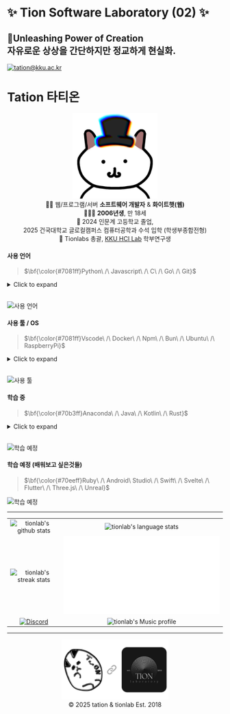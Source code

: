 # ✨ Tion Software Laboratory (02) ✨

## 🔮Unleashing Power of Creation <br/> 자유로운 상상을 간단하지만 정교하게 현실화.

[![tation@kku.ac.kr](https://img.shields.io/static/v1?label=tation@kku.ac.kr&message=%20&color=blue&logo=gmail&style=flat-square&logoColor=white)](mailto:tation@kku.ac.kr)

# Tation 타티온

<p align="center">
  <img src="assets/tation_main.png" width="200" /><br/>
  👨‍💻 웹/프로그램/서버 <strong>소프트웨어 개발자</strong>  & <strong>화이트햇(웹)</strong><br/>
  👨🏻‍🎓 <strong>2006년생</strong>, 만 18세<br/>
  🏫 2024 인문계 고등학교 졸업,<br/>2025 건국대학교 글로컬캠퍼스 컴퓨터공학과 수석 입학 (학생부종합전형)<br/>
  🧪 Tionlabs 총괄, <a href="https://hci.kku.ac.kr/" target="_blank">KKU HCI Lab</a>
학부연구생
</p>

#### 사용 언어

> $\bf{\color{#7081ff}Python\ /\ Javascript\ /\ C\ /\ Go\ /\ Git}$

<details>
  <summary>Click to expand</summary>
    <h3>Python</h3>
    Flask, Selenium, OpenCV, MediaPipe, Tkinter, PyQt, Tensorflow, Pandas, Scikit-learn, Pillow, Pygame, Ursina, MoviePy, SpeechRecognition, gTTS, Requests, tqdm, Dotenv, PyInstaller, Nukita and more.
    <hr/>
    <h3>Javascript (Typescript)</h3>
    Node.js, React.js, ReactNative, Expo, Next.js, Tailwind CSS, MongoDB(mongoose), Firebase, Express.js, Discord.js(v13~14), Electron, Chart.js, Canvas.js, Axios, Dotenv and more.
    <hr/>
    <h3>HTML, CSS, C, Arduino(C++), GO, Git, Markdown, RegEx and more.</h3>
    <hr/>
</details>
<br/>

![사용 언어](https://skillicons.dev/icons?i=py,flask,selenium,opencv,qt,tensorflow,js,ts,nodejs,react,nextjs,tailwind,mongodb,firebase,express,discordjs,html,css,electron,c,arduino,go,git,md,regex&perline=6)

#### 사용 툴 / OS

> $\bf{\color{#7081ff}Vscode\ /\ Docker\ /\ Npm\ /\ Bun\ /\ Ubuntu\ /\ RaspberryPi}$

<details>
  <summary>Click to expand</summary>
    <h3>VSCode, Docker, Github, PyPI(pip), Anaconda, Npm, Bun</h3><hr/><h3>Bash, PowerShell</h3><hr/><h3>Ubuntu, RaspberryPi, Window 11</h3><hr/><h3>Heroku(BuildPack/Hosting), Netlify, Replit, Vercel, DigtalOcean, PuTTY</h3>
    <hr/><h3>Blender, AfterEffect, PhotoShop, Notion and more.</h3><hr/>
</details>
<br/>

![사용 툴](https://skillicons.dev/icons?i=vscode,docker,github,anaconda,npm,bun,bash,powershell,ubuntu,kali,raspberrypi,windows,heroku,netlify,replit,vercel,blender,ae,ps,notion&perline=7)

#### 학습 중

> $\bf{\color{#70b3ff}Anaconda\ /\ Java\ /\ Kotlin\ /\ Rust}$

<details>
  <summary>Click to expand</summary>
    <h3>Anaconda, Java, SpringBoot, Kotlin, C++, Rust and more.</h3><hr/>
</details>
<br/>

![학습 예정](https://skillicons.dev/icons?i=anaconda,java,spring,kotlin,rust)

#### 학습 예정 (배워보고 싶은것들)

> $\bf{\color{#70eeff}Ruby\ /\ Android\ Studio\ /\ Swift\ /\ Svelte\ /\ Flutter\ /\ Three.js\ /\ Unreal}$

![학습 예정](https://skillicons.dev/icons?i=ruby,androidstudio,swift,svelte,flutter,threejs,unreal)

<hr/>
<table align="center">
  <tr>
    <td align="center">
      <img src="https://tion-stats.vercel.app/api?locale=kr" alt="tionlab's github stats">
    </td>
    <td align="center">
      <img src="https://tion-stats.vercel.app/api/top-langs/?locale=kr" alt="tionlab's language stats">
    </td>
  </tr>
  <tr>
    <td align="center">
      <img src="https://tion-streak.vercel.app/?theme=github-dark-blue&hide_border=true&locale=ko&mode=weekly" alt="tionlab's streak stats">
    </td>
    <td align="center">
      <img src="assets/tionlab.svg" alt="✨ Tionlab">
    </td>
  </tr>
  <tr>
    <td align="center">
       <a href="https://discord.gg/k3qm6RbpHc" target="_blank" rel="noopener noreferrer">
         <img src="http://invidget.switchblade.xyz/k3qm6RbpHc" alt="Discord">
       </a>
    </td>
    <td align="center">     
       <img src="https://readme-lastfm.vercel.app/api?timestamp=1757119861" alt="tionlab's Music profile">
    </td>
  </tr>
</table>
<hr/>
<p align="center">
  <img src="assets/with.png" width="250" />
  <br/>
  © 2025 tation & tionlab Est. 2018
</p>
